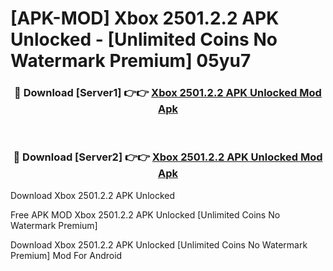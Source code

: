 # [APK-MOD] Xbox 2501.2.2 APK Unlocked - [Unlimited Coins No Watermark Premium] 05yu7



<div align="center">
<h3>🔴 Download [Server1] 👉👉 <a href="https://momento.my/?title=Xbox_2501.2.2_APK_Unlocked">Xbox 2501.2.2 APK Unlocked Mod Apk</a></h3><br>

<h3>🔴 Download [Server2] 👉👉 <a href="https://momento.my/?title=Xbox_2501.2.2_APK_Unlocked">Xbox 2501.2.2 APK Unlocked Mod Apk</a></h3>
</div>



Download Xbox 2501.2.2 APK Unlocked 

Free APK MOD Xbox 2501.2.2 APK Unlocked [Unlimited Coins No Watermark Premium]

Download Xbox 2501.2.2 APK Unlocked [Unlimited Coins No Watermark Premium] Mod For Android
